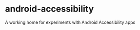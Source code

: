 android-accessibility
=====================

A working home for experiments with Android Accessibility apps
